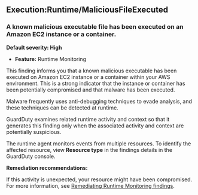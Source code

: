 Execution:Runtime/MaliciousFileExecuted
---------------------------------------


### A known malicious executable file has been executed on an Amazon EC2 instance or a container.


**Default severity: High**


 * **Feature:** Runtime Monitoring

This finding informs you that a known malicious executable has been executed on Amazon EC2 instance or a container within your AWS environment. This is a strong indicator that the instance or container has been potentially compromised and that malware has been executed.


Malware frequently uses anti\-debugging techniques to evade analysis, and these techniques can be detected at runtime.


GuardDuty examines related runtime activity and context so that it generates this finding only when the associated activity and context are potentially suspicious.


The runtime agent monitors events from multiple resources. To identify the affected resource, view **Resource type** in the findings details in the GuardDuty console.


**Remediation recommendations:**


If this activity is unexpected, your resource might have been compromised. For more information, see [Remediating Runtime Monitoring findings](https://docs.aws.amazon.com/guardduty/latest/ug/guardduty-remediate-runtime-monitoring.html).

